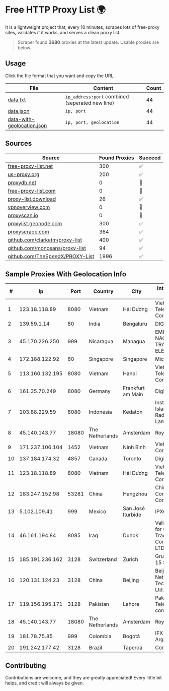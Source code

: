 
# Free HTTP Proxy List 🌍

It is a lightweight project that, every 10 minutes, scrapes lots of free-proxy sites, validates if it works, and serves a clean proxy list.


> Scraper found **3680** proxies at the latest update. Usable proxies are below.

## Usage

Click the file format that you want and copy the URL.


|File|Content|Count|
|----|-------|-----|
|[data.txt](https://raw.githubusercontent.com/themiralay/Proxy-List-World/master/data.txt)|`ip_address:port` combined (seperated new line)|44|
|[data.json](https://raw.githubusercontent.com/themiralay/Proxy-List-World/master/data.json)|`ip, port`|44|
|[data-with-geolocation.json](https://raw.githubusercontent.com/themiralay/Proxy-List-World/master/data-with-geolocation.json)|`ip, port, geolocation`|44|

## Sources

|Source|Found Proxies|Succeed|
|------|-------------|-------|
|[free-proxy-list.net](https://free-proxy-list.net)|300|✅|
|[us-proxy.org](https://www.us-proxy.org)|200|✅|
|[proxydb.net](http://proxydb.net)|0|🚫|
|[free-proxy-list.com](https://free-proxy-list.com/?page=&port=&type%5B%5D=http&type%5B%5D=https&up_time=0&search=Search)|0|🚫|
|[proxy-list.download](https://www.proxy-list.download/HTTP)|26|✅|
|[vpnoverview.com](https://vpnoverview.com/privacy/anonymous-browsing/free-proxy-servers)|0|🚫|
|[proxyscan.io](https://www.proxyscan.io)|0|🚫|
|[proxylist.geonode.com](https://proxylist.geonode.com/api/proxy-list?limit=300&page=1&sort_by=lastChecked&sort_type=desc&protocols=http,https)|300|✅|
|[proxyscrape.com](https://api.proxyscrape.com/v2/?request=displayproxies&protocol=http&timeout=10000&country=all&ssl=all&anonymity=all)|364|✅|
|[github.com/clarketm/proxy-list](https://raw.githubusercontent.com/clarketm/proxy-list/master/proxy-list-raw.txt)|400|✅|
|[github.com/monosans/proxy-list](https://raw.githubusercontent.com/monosans/proxy-list/main/proxies/http.txt)|94|✅|
|[github.com/TheSpeedX/PROXY-List](https://raw.githubusercontent.com/TheSpeedX/PROXY-List/master/http.txt)|1996|✅|


## Sample Proxies With Geolocation Info

|#|Ip|Port|Country|City|Internet Service Provider|
|-|--|----|-------|----|-------------------------|
|1|123.18.118.89|8080|Vietnam|Hải Dương|VietNam Post and Telecom Corporation|
|2|139.59.1.14|80|India|Bengaluru|DIGITALOCEAN|
|3|45.170.226.250|999|Nicaragua|Managua|EMPRESA NACIONAL DE TRANSMISIÓN ELÉCTRICA|
|4|172.188.122.92|80|Singapore|Singapore|Microsoft|
|5|113.160.132.195|8080|Vietnam|Hanoi|VietNam Post and Telecom Corporation|
|6|161.35.70.249|8080|Germany|Frankfurt am Main|DigitalOcean, LLC|
|7|103.88.229.59|8080|Indonesia|Kedaton|Institut Agama Islam Negeri Raden Intan Lampung|
|8|45.140.143.77|18080|The Netherlands|Amsterdam|RoyaleHosting BV|
|9|171.237.106.104|1452|Vietnam|Ninh Bình|Viettel Corporation|
|10|137.184.174.32|4857|Canada|Toronto|DigitalOcean, LLC|
|11|123.18.118.89|8080|Vietnam|Hải Dương|VietNam Post and Telecom Corporation|
|12|183.247.152.98|53281|China|Hangzhou|China Mobile Communications Corporation|
|13|5.102.109.41|999|Mexico|San José Iturbide|IPXO|
|14|46.161.194.84|8085|Iraq|Duhok|Valin Company for General Trading and Communication LTD|
|15|185.191.236.162|3128|Switzerland|Zurich|Grupo Panaglobal 15 S.A|
|16|120.131.124.23|3128|China|Beijing|Beijing Yunlin Network Technology Co., Ltd.|
|17|119.156.195.171|3128|Pakistan|Lahore|Pakistan Telecommuication company limited|
|18|45.140.143.77|18080|The Netherlands|Amsterdam|RoyaleHosting BV|
|19|181.78.75.85|999|Colombia|Bogotá|IFX Networks Argentina S.R.L|
|20|191.242.177.42|3128|Brazil|Taperoá|Conect Telecom|



## Contributing

Contributions are welcome, and they are greatly appreciated! Every
little bit helps, and credit will always be given.

